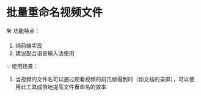 # 批量重命名视频文件

🛠️ 功能特点：

1. 纯前端实现
2. 建议配合语音输入法使用



💡 使用场景：

1. 当视频的文件名可以通过观看视频的前几帧得到时（如文档的录屏），可以使用此工具成倍地提高文件重命名的效率
